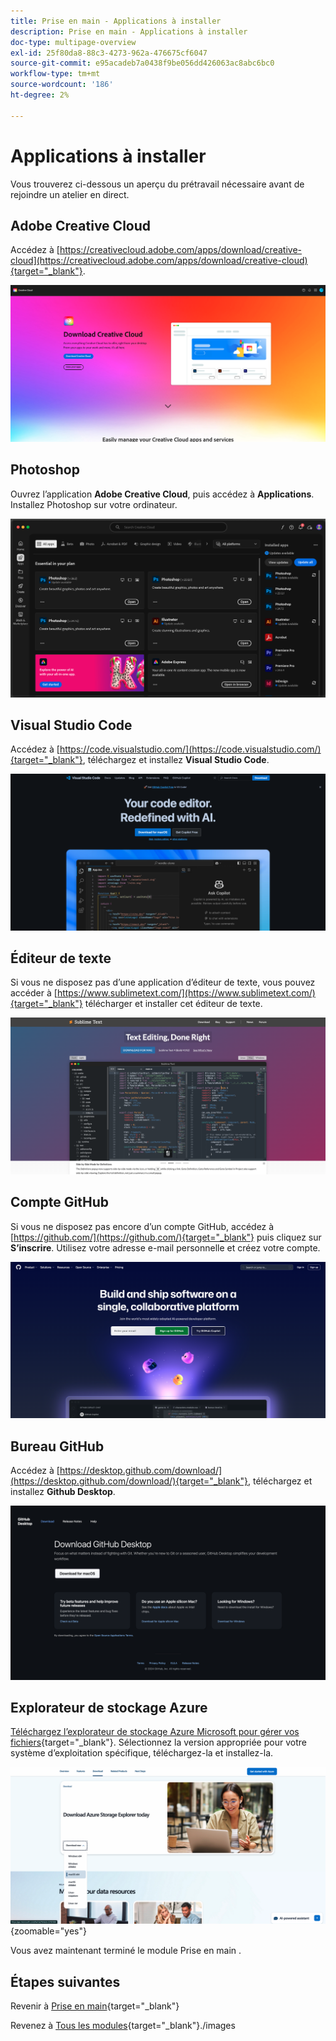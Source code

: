 ```yaml
---
title: Prise en main - Applications à installer
description: Prise en main - Applications à installer
doc-type: multipage-overview
exl-id: 25f80da8-88c3-4273-962a-476675cf6047
source-git-commit: e95acadeb7a0438f9be056dd426063ac8abc6bc0
workflow-type: tm+mt
source-wordcount: '186'
ht-degree: 2%

---
```


# Applications à installer

Vous trouverez ci-dessous un aperçu du prétravail nécessaire avant de rejoindre un atelier en direct.

## Adobe Creative Cloud

Accédez à [https://creativecloud.adobe.com/apps/download/creative-cloud](https://creativecloud.adobe.com/apps/download/creative-cloud){target="_blank"}.

![Nouvelle intégration Adobe I/O](./images/cc.png)

## Photoshop

Ouvrez l’application **Adobe Creative Cloud**, puis accédez à **Applications**. Installez Photoshop sur votre ordinateur.

![Nouvelle intégration Adobe I/O](./images/psd.png)

## Visual Studio Code

Accédez à [https://code.visualstudio.com/](https://code.visualstudio.com/){target="_blank"}, téléchargez et installez **Visual Studio Code**.

![Bloquer](./images/vsc1.png)

## Éditeur de texte

Si vous ne disposez pas d’une application d’éditeur de texte, vous pouvez accéder à [https://www.sublimetext.com/](https://www.sublimetext.com/){target="_blank"} télécharger et installer cet éditeur de texte.

![Bloquer](./images/text1.png)

## Compte GitHub

Si vous ne disposez pas encore d’un compte GitHub, accédez à [https://github.com/](https://github.com/){target="_blank"} puis cliquez sur **S’inscrire**. Utilisez votre adresse e-mail personnelle et créez votre compte.

![Bloquer](./images/git.png)

## Bureau GitHub

Accédez à [https://desktop.github.com/download/](https://desktop.github.com/download/){target="_blank"}, téléchargez et installez **Github Desktop**.

![Bloquer](./images/block1.png)

## Explorateur de stockage Azure

[Téléchargez l’explorateur de stockage Azure Microsoft pour gérer vos fichiers](https://azure.microsoft.com/en-us/products/storage/storage-explorer#Download-4){target="_blank"}. Sélectionnez la version appropriée pour votre système d’exploitation spécifique, téléchargez-la et installez-la.

![ Stockage Azure ](./images/az10.png){zoomable="yes"}

Vous avez maintenant terminé le module Prise en main .

## Étapes suivantes

Revenir à [Prise en main](./getting-started.md){target="_blank"}

Revenez à [Tous les modules](./../../../overview.md){target="_blank"}./images
